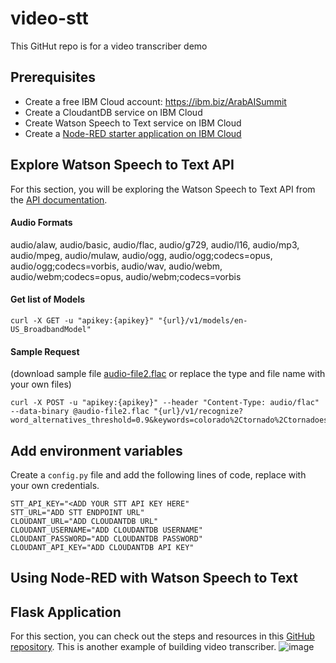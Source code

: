 # video-stt
This GitHut repo is for a video transcriber demo
## Prerequisites
- Create a free IBM Cloud account: https://ibm.biz/ArabAISummit
- Create a CloudantDB service on IBM Cloud
- Create Watson Speech to Text service on IBM Cloud
- Create a <a href="https://developer.ibm.com/tutorials/how-to-create-a-node-red-starter-application/">Node-RED starter application on IBM Cloud</a>
## Explore Watson Speech to Text API
For this section, you will be exploring the Watson Speech to Text API from the <a href="https://cloud.ibm.com/apidocs/speech-to-text">API documentation</a>.
#### Audio Formats
audio/alaw, audio/basic, audio/flac, audio/g729, audio/l16, audio/mp3, audio/mpeg, audio/mulaw, audio/ogg, audio/ogg;codecs=opus, audio/ogg;codecs=vorbis, audio/wav, audio/webm, audio/webm;codecs=opus, audio/webm;codecs=vorbis

#### Get list of Models
```
curl -X GET -u "apikey:{apikey}" "{url}/v1/models/en-US_BroadbandModel"
```

#### Sample Request
(download sample file <a href="https://watson-developer-cloud.github.io/doc-tutorial-downloads/speech-to-text/reference/audio-file2.flac">audio-file2.flac</a> or replace the type and file name with your own files)
```
curl -X POST -u "apikey:{apikey}" --header "Content-Type: audio/flac" --data-binary @audio-file2.flac "{url}/v1/recognize?word_alternatives_threshold=0.9&keywords=colorado%2Ctornado%2Ctornadoes&keywords_threshold=0.5"
```
## Add environment variables
Create a ```config.py``` file and add the following lines of code, replace with your own credentials.
```
STT_API_KEY="<ADD YOUR STT API KEY HERE"
STT_URL="ADD STT ENDPOINT URL"
CLOUDANT_URL="ADD CLOUDANTDB URL"
CLOUDANT_USERNAME="ADD CLOUDANTDB USERNAME"
CLOUDANT_PASSWORD="ADD CLOUDANTDB PASSWORD"
CLOUDANT_API_KEY="ADD CLOUDANTDB API KEY"
```
## Using Node-RED with Watson Speech to Text
## Flask Application
For this section, you can check out the steps and resources in this <a href="https://github.com/Call-for-Code/cfc-covid-19-video-transcriber">GitHub repository</a>. This is another example of building video transcriber.
![image](https://user-images.githubusercontent.com/36239840/114268661-3ccc2500-9a13-11eb-8aa3-68363b136976.png)
